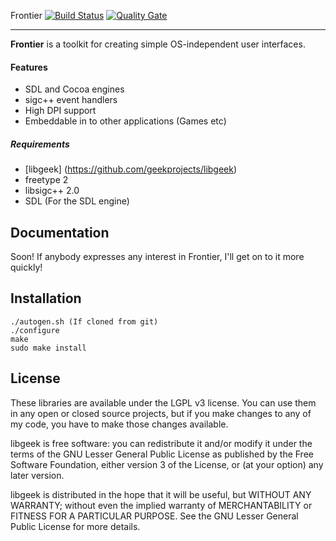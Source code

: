Frontier [![Build Status](https://travis-ci.org/geekprojects/frontier.svg?branch=develop)](https://travis-ci.org/geekprojects/frontier) [![Quality Gate](https://sonarcloud.io/api/project_badges/measure?project=geekprojects_frontier&metric=alert_status)](https://sonarcloud.io/dashboard?id=geekprojects_frontier)

--------


**Frontier** is a toolkit for creating simple OS-independent user interfaces.


#### Features
* SDL and Cocoa engines
* sigc++ event handlers
* High DPI support
* Embeddable in to other applications (Games etc)

##### Requirements
* [libgeek] (https://github.com/geekprojects/libgeek)
* freetype 2
* libsigc++ 2.0
* SDL (For the SDL engine)


Documentation
-------------

Soon! If anybody expresses any interest in Frontier, I'll get on to it more quickly!


Installation
------------

```
./autogen.sh (If cloned from git)
./configure
make
sudo make install
```

License
-------

These libraries are available under the LGPL v3 license. You can use them
in any open or closed source projects, but if you make changes to any of
my code, you have to make those changes available.

libgeek is free software: you can redistribute it and/or modify
it under the terms of the GNU Lesser General Public License as published by
the Free Software Foundation, either version 3 of the License, or
(at your option) any later version.

libgeek is distributed in the hope that it will be useful,
but WITHOUT ANY WARRANTY; without even the implied warranty of
MERCHANTABILITY or FITNESS FOR A PARTICULAR PURPOSE.  See the
GNU Lesser General Public License for more details.


